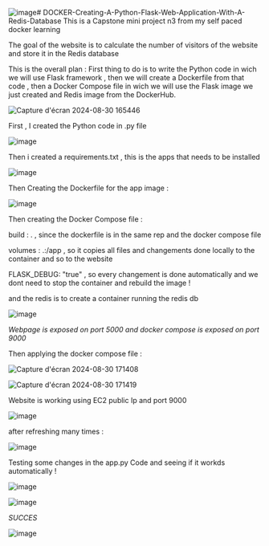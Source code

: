 ![image](https://github.com/user-attachments/assets/d584ba5d-d63f-47be-ae1b-301fbc52b2ef)# DOCKER-Creating-A-Python-Flask-Web-Application-With-A-Redis-Database
This is a Capstone mini project n3 from my self paced docker learning 

The goal of the website is to calculate the number of visitors of the website and store it in the Redis database

This is the overall plan : First thing to do is to write the Python code in wich we will use Flask framework , then we will create a Dockerfile from that code , then a Docker Compose file in wich we will use the Flask image we just created and Redis image from the DockerHub.

![Capture d'écran 2024-08-30 165446](https://github.com/user-attachments/assets/3daef798-c39d-4f55-b5ba-a0c32537b5e7)


First , I created the Python code in .py file 

![image](https://github.com/user-attachments/assets/cd421fa5-08c7-49ef-98f1-b7d3ffdc912f)

Then i created a requirements.txt , this is the apps that needs to be installed 

![image](https://github.com/user-attachments/assets/409fae77-8daf-4090-a93f-9330d131d48a)

Then Creating the Dockerfile for the app image : 

![image](https://github.com/user-attachments/assets/8dde38c1-1e0f-44f5-a9be-3b8a8863f942)

Then creating the Docker Compose file : 

build : .  , since the dockerfile is in the same rep and the docker compose file

volumes : .:/app , so it copies all files and changements done locally to the container and so to the website

FLASK_DEBUG: "true" , so every changement is done automatically and we dont need to stop the container and rebuild the image ! 

and the redis is to create a container running the redis db 

![image](https://github.com/user-attachments/assets/975db93c-70c8-4331-84e6-27da088bb202)

*Webpage is exposed on port 5000 and docker compose is exposed on port 9000*


Then applying the docker compose file : 

![Capture d'écran 2024-08-30 171408](https://github.com/user-attachments/assets/e8e0a2e1-b1a1-4af9-82fe-28889595889e)

![Capture d'écran 2024-08-30 171419](https://github.com/user-attachments/assets/bfc20370-cc33-4f2c-9893-d647595f3cd8)

Website is working using EC2 public Ip and port 9000 

![image](https://github.com/user-attachments/assets/bd041aae-2299-4bc5-8e8c-40e537a99271)

after refreshing many times : 

![image](https://github.com/user-attachments/assets/f3c8c161-69ed-4c3e-b044-445be5da504e)


Testing some changes in the app.py Code and seeing if it workds automatically ! 

![image](https://github.com/user-attachments/assets/5565c450-4014-4c10-8888-a4299c74c3c6)


![image](https://github.com/user-attachments/assets/8120181d-5c91-4107-99ca-49386e554bd5)


*SUCCES*

![image](https://github.com/user-attachments/assets/5ee7c50f-5c72-4802-8af5-70a8a1804d0f)


